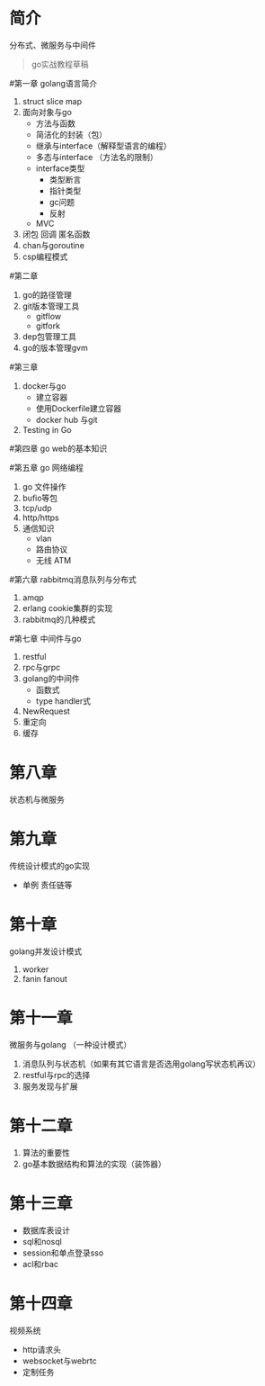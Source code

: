 # 简介
分布式、微服务与中间件 
>go实战教程草稿

#第一章
golang语言简介
1. struct slice map
2. 面向对象与go
    - 方法与函数
    - 简洁化的封装（包）
    - 继承与interface（解释型语言的编程）
    - 多态与interface （方法名的限制）
    - interface类型
        - 类型断言
        - 指针类型
        - gc问题
        - 反射
    - MVC
3. 闭包 回调 匿名函数
4. chan与goroutine
5. csp编程模式

#第二章
1. go的路径管理
2. git版本管理工具
    - gitflow
    - gitfork
3. dep包管理工具
4. go的版本管理gvm

#第三章
1. docker与go
    - 建立容器
    - 使用Dockerfile建立容器
    - docker hub 与git
2. Testing in Go

#第四章
go web的基本知识

#第五章
go 网络编程

1. go 文件操作
2. bufio等包
3. tcp/udp
4. http/https 
5. 通信知识
    - vlan
    - 路由协议
    - 无线 ATM

#第六章
rabbitmq消息队列与分布式
1. amqp
2. erlang cookie集群的实现
3. rabbitmq的几种模式
 

#第七章
中间件与go
1. restful
2. rpc与grpc
3. golang的中间件
    - 函数式
    - type handler式
4. NewRequest
5. 重定向
6. 缓存

# 第八章
状态机与微服务

# 第九章
传统设计模式的go实现

- 单例 责任链等

# 第十章
golang并发设计模式
   1. worker
   2. fanin fanout

# 第十一章
微服务与golang （一种设计模式）
1. 消息队列与状态机（如果有其它语言是否选用golang写状态机再议）
2. restful与rpc的选择
3. 服务发现与扩展

# 第十二章
1. 算法的重要性
2. go基本数据结构和算法的实现（装饰器）

# 第十三章
- 数据库表设计
- sql和nosql
- session和单点登录sso
- acl和rbac

# 第十四章
视频系统
- http请求头
- websocket与webrtc
- 定制任务